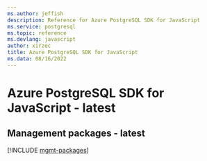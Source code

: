 ```yaml
---
ms.author: jeffish
description: Reference for Azure PostgreSQL SDK for JavaScript
ms.service: postgresql
ms.topic: reference
ms.devlang: javascript
author: xirzec
title: Azure PostgreSQL SDK for JavaScript
ms.data: 08/16/2022
---
```

# Azure PostgreSQL SDK for JavaScript - latest

## Management packages - latest
[!INCLUDE [mgmt-packages](postgresql-mgmt-index.md)]
